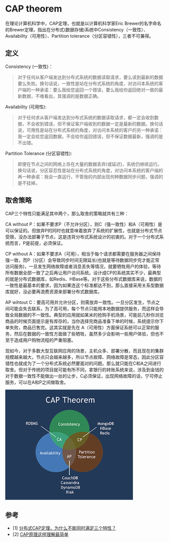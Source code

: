 # CAP theorem
在理论计算机科学中，CAP定理，也就是以计算机科学家Eric Brewer的名字命名的Brewer定理，指出在分布式(数据存储)系统中Consistency（一致性）、 Availability（可用性）、Partition tolerance（分区容错性），三者不可兼得。

## 定义
Consistency (一致性)：

> 对于任何从客户端发达到分布式系统的数据读取请求，要么读到最新的数据要么失败。换句话说，一致性是站在分布式系统的角度，对访问本系统的客户端的一种承诺：要么我给您返回一个错误，要么我给你返回绝对一致的最新数据，不难看出，其强调的是数据正确。

Availability (可用性):

> 对于任何求从客户端发达到分布式系统的数据读取请求，都一定会收到数据，不会收到错误，但不保证客户端收到的数据一定是最新的数据。换句话说，可用性是站在分布式系统的角度，对访问本系统的客户的另一种承诺：我一定会给您返回数据，不会给你返回错误，但不保证数据最新，强调的是<color>不出错</color>。

Partition Tolerance (分区容错性):

> 即便在节点之间的网络上存在大量的数据丢弃(或延迟)，系统仍继续运行。换句话说，分区容忍性是站在分布式系统的角度，对访问本系统的客户端的再一种承诺：我会一直运行，不管我的内部出现何种数据同步问题，强调的是不挂掉。


## 取舍策略
CAP三个特性只能满足其中两个，那么取舍的策略就共有三种：

CA without P：如果不要求P（不允许分区），则C（强一致性）和A（可用性）是可以保证的。但放弃P的同时也就意味着放弃了系统的扩展性，也就是分布式节点受限，没办法部署子节点，这是违背分布式系统设计的初衷的。对于一个分布式系统而言，P是前提，必须保证。

CP without A：如果不要求A（可用），相当于每个请求都需要在服务器之间保持强一致，而P（分区）会导致同步时间无限延长(也就是等待数据同步完才能正常访问服务)，一旦发生网络故障或者消息丢失等情况，就要牺牲用户的体验，等待所有数据全部一致了之后再让用户访问系统。设计成CP的系统其实不少，最典型的就是分布式数据库，如Redis、HBase等。对于这些分布式数据库来说，数据的一致性是最基本的要求，因为如果连这个标准都达不到，那么直接采用关系型数据库就好，没必要再浪费资源来部署分布式数据库。

AP wihtout C：要高可用并允许分区，则需放弃一致性。一旦分区发生，节点之间可能会失去联系，为了高可用，每个节点只能用本地数据提供服务，而这样会导致全局数据的不一致性。典型的应用就如某米的抢购手机场景，可能前几秒你浏览商品的时候页面提示是有库存的，当你选择完商品准备下单的时候，系统提示你下单失败，商品已售完。这其实就是先在 A（可用性）方面保证系统可以正常的服务，然后在数据的一致性方面做了些牺牲，虽然多少会影响一些用户体验，但也不至于造成用户购物流程的严重阻塞。

现如今，对于多数大型互联网应用的场景，主机众多、部署分散，而且现在的集群规模越来越大，节点只会越来越多，所以节点故障、网络故障是常态，因此分区容错性也就成为了一个分布式系统必然要面对的问题。那么就只能在C和A之间进行取舍。但对于传统的项目就可能有所不同，拿银行的转账系统来说，涉及到金钱的对于数据一致性不能做出一丝的让步，C必须保证，出现网络故障的话，宁可停止服务，可以在A和P之间做取舍。

![avatar](./images/cap-db.png)

## 参考
- [1] [分布式CAP定理，为什么不能同时满足三个特性？](https://blog.csdn.net/yeyazhishang/article/details/80758354)
- [2] [CAP原理这样理解最简单](https://blog.csdn.net/guitar___/article/details/80656681)
